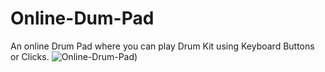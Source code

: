 # Online-Dum-Pad
An online Drum Pad where you can play Drum Kit using Keyboard Buttons or Clicks.
![Online-Drum-Pad]())
